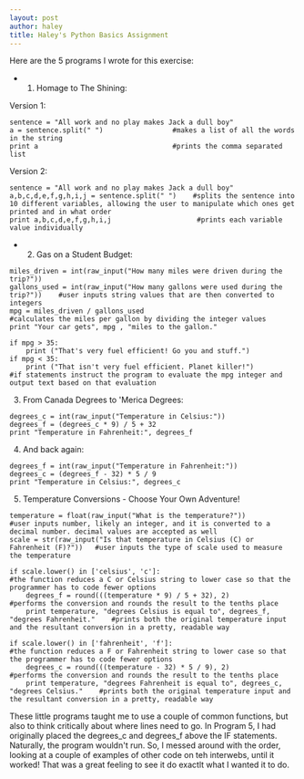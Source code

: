 ```yaml
---
layout: post
author: haley
title: Haley's Python Basics Assignment
---
```


Here are the 5 programs I wrote for this exercise:

* 1. Homage to The Shining:

Version 1:

```
sentence = "All work and no play makes Jack a dull boy"
a = sentence.split(" ")                 #makes a list of all the words in the string
print a                                 #prints the comma separated list

```

Version 2:

```
sentence = "All work and no play makes Jack a dull boy"
a,b,c,d,e,f,g,h,i,j = sentence.split(" ")    #splits the sentence into 10 different variables, allowing the user to manipulate which ones get printed and in what order
print a,b,c,d,e,f,g,h,i,j                     #prints each variable value individually

```


* 2. Gas on a Student Budget:

```
miles_driven = int(raw_input("How many miles were driven during the trip?"))
gallons_used = int(raw_input("How many gallons were used during the trip?"))    #user inputs string values that are then converted to integers
mpg = miles_driven / gallons_used                                               #calculates the miles per gallon by dividing the integer values
print "Your car gets", mpg , "miles to the gallon."

if mpg > 35:
    print ("That's very fuel efficient! Go you and stuff.")
if mpg < 35:
    print ("That isn't very fuel efficient. Planet killer!")                     #if statements instruct the program to evaluate the mpg integer and output text based on that evaluation

```


3. From Canada Degrees to 'Merica Degrees:

```
degrees_c = int(raw_input("Temperature in Celsius:"))
degrees_f = (degrees_c * 9) / 5 + 32
print "Temperature in Fahrenheit:", degrees_f

```


4. And back again:

```
degrees_f = int(raw_input("Temperature in Fahrenheit:"))
degrees_c = (degrees_f - 32) * 5 / 9
print "Temperature in Celsius:", degrees_c

```


5. Temperature Conversions - Choose Your Own Adventure!

```
temperature = float(raw_input("What is the temperature?"))                        #user inputs number, likely an integer, and it is converted to a decimal number. decimal values are accepted as well
scale = str(raw_input("Is that temperature in Celsius (C) or Fahrenheit (F)?"))   #user inputs the type of scale used to measure the temperature

if scale.lower() in ['celsius', 'c']:                                                     #the function reduces a C or Celsius string to lower case so that the programmer has to code fewer options
    degrees_f = round(((temperature * 9) / 5 + 32), 2)                                    #performs the conversion and rounds the result to the tenths place
    print temperature, "degrees Celsius is equal to", degrees_f, "degrees Fahrenheit."    #prints both the original temperature input and the resultant conversion in a pretty, readable way

if scale.lower() in ['fahrenheit', 'f']:                                                  #the function reduces a F or Fahrenheit string to lower case so that the programmer has to code fewer options
    degrees_c = round(((temperature - 32) * 5 / 9), 2)                                    #performs the conversion and rounds the result to the tenths place
    print temperature, "degrees Fahrenheit is equal to", degrees_c, "degrees Celsius."    #prints both the original temperature input and the resultant conversion in a pretty, readable way

```

These little programs taught me to use a couple of common functions, but also to think critically about where lines need to go.
In Program 5, I had originally placed the degrees_c and degrees_f above the IF statements. Naturally, the program wouldn't run.
So, I messed around with the order, looking at a couple of examples of other code on teh interwebs, until it worked! That was a great feeling to see it do exactlt what I wanted it to do.
